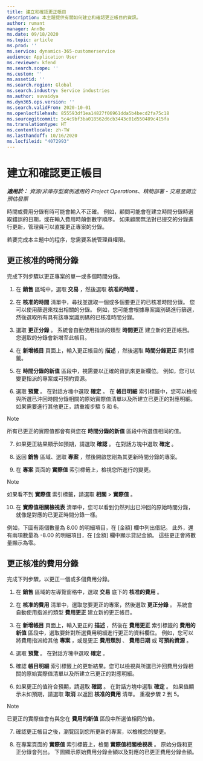 ```yaml
---
title: 建立和確認更正帳目
description: 本主題提供有關如何建立和確認更正帳目的資訊。
author: rumant
manager: AnnBe
ms.date: 09/18/2020
ms.topic: article
ms.prod: ''
ms.service: dynamics-365-customerservice
audience: Application User
ms.reviewer: kfend
ms.search.scope: ''
ms.custom: ''
ms.assetid: ''
ms.search.region: Global
ms.search.industry: Service industries
ms.author: suvaidya
ms.dyn365.ops.version: ''
ms.search.validFrom: 2020-10-01
ms.openlocfilehash: 855593df1ea14827f06961dda5b4becd2fa75c18
ms.sourcegitcommit: 5c4c9bf3ba018562d6cb3443c01d550489c415fa
ms.translationtype: HT
ms.contentlocale: zh-TW
ms.lasthandoff: 10/16/2020
ms.locfileid: "4072993"
---
```

# <a name="create-and-confirm-correction-journals"></a>建立和確認更正帳目

_**適用於：** 資源/非庫存型案例適用的 Project Operations、精簡部署 - 交易至開立預估發票_

時間或費用分錄有時可能會輸入不正確。 例如，顧問可能會在建立時間分錄時選取錯誤的日期，或在輸入費用時顛倒數字順序。 如果顧問無法對已提交的分錄進行更新，管理員可以直接更正專案的分錄。

若要完成本主題中的程序，您需要系統管理員權限。

## <a name="correct-approved-time-entries"></a>更正核准的時間分錄     

完成下列步驟以更正專案的單一或多個時間分錄。

1. 在 **銷售** 區域中，選取 **交易** ，然後選取 **核准的時間** 。 

2. 在 **核准的時間** 清單中，尋找並選取一個或多個要更正的已核准時間分錄。 您可以使用篩選來找出相關的分錄。 例如，您可能會根據專案識別碼進行篩選，然後選取所有具有該專案識別碼的已核准時間分錄。

3. 選取 **更正分錄** 。 系統會自動使用指派的類型 **時間更正** 建立新的更正帳目。 您選取的分錄會新增至此帳目。 

4. 在 **新增帳目** 頁面上，輸入更正帳目的 **描述** ，然後選取 **時間分錄更正** 索引標籤。  

5. 在 **時間分錄的新值** 區段中，視需要以正確的資訊來更新欄位。 例如，您可以變更指派的專案或可預約資源。

6. 選取 **預覽** 。 在對話方塊中選取 **確定** 。 在 **帳目明細** 索引標籤中，您可以檢視與所選已沖回時間分錄相關的原始實際值清單以及所建立已更正的對應明細。 如果需要進行其他更正，請重複步驟 5 和 6。 

> [!NOTE]
> 所有已更正的實際值都會有與您在 **時間分錄的新值** 區段中所選值相同的值。

7. 如果更正結果顯示如預期，請選取 **確認** 。 在對話方塊中選取 **確定** 。

8. 返回 **銷售** 區域、選取 **專案** ，然後開啟您剛為其更新時間分錄的專案。 

9. 在 **專案** 頁面的 **實際值** 索引標籤上，檢視您所進行的變更。 

> [!NOTE]
> 如果看不到 **實際值** 索引標籤，請選取 **相關** > **實際值** 。  

10. 在 **實際值相關檢視表** 清單中，您可以看到仍然列出已沖回的原始時間分錄，就像是對應的已更正時間分錄一樣。 

例如，下圖有兩個數量為 8.00 的明細項目，在 [金額] 欄中列出借記。 此外，還有兩項數量為 -8.00 的明細項目，在 [金額] 欄中顯示貸記金額。 這些更正會將數量顯示為零。

 
## <a name="correct-approved-expense-entries"></a>更正核准的費用分錄

完成下列步驟，以更正一個或多個費用分錄。 

1. 在 **銷售** 區域的左導覽窗格中，選取 **交易** 底下的 **核准的費用** 。

2. 在 **核准的費用** 清單中，選取您要更正的專案，然後選取 **更正分錄** 。 系統會自動使用指派的類型 **費用更正** 建立新的更正帳目。 

3. 在 **新增帳目** 頁面上，輸入更正的 **描述** ，然後在 **費用更正** 索引標籤的 **費用的新值** 區段中，選取要針對所選費用明細進行更正的資料欄位。 例如，您可以將費用指派給其他 **專案** ，或是更正 **費用類別** 、 **費用日期** 或 **可預約資源** 。

4. 選取 **預覽** 。 在對話方塊中選取 **確定** 。 

5. 確認 **帳目明細** 索引標籤上的更新結果。您可以檢視與所選已沖回費用分錄相關的原始實際值清單以及所建立已更正的對應明細。

6. 如果更正的值符合預期，請選取 **確認** 。 在對話方塊中選取 **確定** 。 如果值顯示未如預期，請選取 **取消** 以返回 **核准的費用** 清單。 重複步驟 2 到 5。 

> [!NOTE]
> 已更正的實際值會有與您在 **費用的新值** 區段中所選值相同的值。

7. 確認更正帳目之後，瀏覽回到您所更新的專案，以檢視您的變更。  

8. 在專案頁面的 **實際值** 索引標籤上，檢閱 **實際值相關檢視表** 。 原始分錄和更正分錄會列出。 下圖顯示原始費用分錄金額以及對應的已更正費用分錄金額。 


